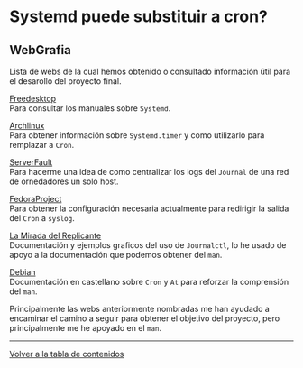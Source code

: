 # Systemd puede substituir a cron?

## WebGrafia

Lista de webs de la cual hemos obtenido o consultado información útil 
para el desarollo del proyecto final.

[Freedesktop](https://www.freedesktop.org/software/systemd/man/)\
Para consultar los manuales sobre `Systemd`.

[Archlinux](https://wiki.archlinux.org/index.php/Systemd/Timers)\
Para obtener información sobre `Systemd.timer` y como utilizarlo para
remplazar a `Cron`.

[ServerFault](https://serverfault.com/questions/758244/how-to-configure-systemd-journal-remote)\
Para hacerme una idea de como centralizar los logs del `Journal` de una
red de ornedadores un solo host.

[FedoraProject](https://ask.fedoraproject.org/en/question/45950/cron-job-output-no-longer-in-systemd-journal-or-ssmtp-barges-in/)\
Para obtener la configuración necesaria actualmente para redirigir la 
salida del `Cron` a `syslog`.

[La Mirada del Replicante](http://lamiradadelreplicante.com/2015/03/29/ver-los-logs-del-sistema-en-linux-con-journalctl/)\
Documentación y ejemplos graficos del uso de `Journalctl`, lo he usado
de apoyo a la documentación que podemos obtener del `man`.

[Debian](https://debian-handbook.info/browse/es-ES/stable/sect.task-scheduling-cron-atd.html)\
Documentación en castellano sobre `Cron` y `At` para reforzar la comprensión
del `man`.

Principalmente las webs anteriormente nombradas me han ayudado a 
encaminar el camino a seguir para obtener el objetivo del proyecto, pero
principalmente me he apoyado en el `man`. 

---

[Volver a la tabla de contenidos](README.md#tabla-de-contenidos)
